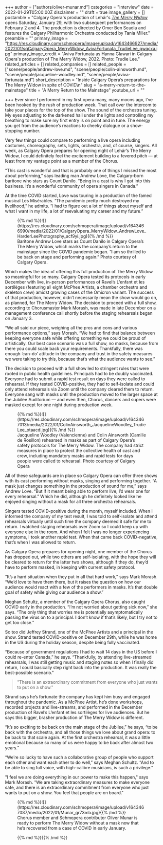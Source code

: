 +++
author = ["authors/oliver-munar.md"]
categories = "Interview"
date = 2022-01-29T05:00:00Z
disclaimer = ""
draft = true
image_gallery = []
postamble = "Calgary Opera's production of Lehár's [_The Merry Widow_](https://calgaryopera.com/21-22/merry-widow) opens Saturday, January 29, with two subsequent performances on February 2 and 4. The production is directed by Omer Ben Seadia and features the Calgary Philharmonic Orchestra conducted by Tania Miller."
preamble = ""
primary_image = "https://res.cloudinary.com/schmopera/image/upload/v1643466927/media/2022/01/sqCalgaryOpera_MerryWidow_AvivaFortunata_TrudieLee_gwqcxa.jpg"
primary_image_credit = "Aviva Fortunata as Hanna Glawari in Calgary Opera's production of The Merry Widow, 2022. Photo: Trudie Lee."
related_articles = []
related_companies = []
related_people = ["scene/people/andrew-love.md", "scene/people/colin-ainsworth.md", "scene/people/jacqueline-woodley.md", "scene/people/aviva-fortunata.md"]
short_description = "Inside Calgary Opera’s preparations for The Merry Widow in spite of COVID\n"
slug = "a-merry-return-to-the-mainstage"
title = "A Merry Return to the Mainstage"
youtube_url = ""

+++
Ever since I performed in my first opera many, many moons ago, I’ve been hooked by the rush of production week. That call over the intercom to take your places for the top of the show. The sound of the orchestra tuning. My eyes adjusting to the darkened hall under the lights and controlling my breathing to make sure my first entry is on point and in tune. The energy you get from the audience’s reactions to cheeky dialogue or a show-stopping number.

Very few things could compare to performing a live opera including costumes, choreography, sets, lights, orchestra, and, of course, singers. All week, as Calgary  Opera prepares for opening night of Lehár’s The Merry Widow, I could definitely feel the excitement building to a fevered pitch — at least from my vantage point as a member of the Chorus.

“This cast is wonderful and that is probably one of things I missed the most about performing,” says leading man Andrew Love, the Calgary-born baritone who stars as Count Danilo. “Being in a cast is why I got into this business. It’s a wonderful community of opera singers in Canada.”

At the time COVID started, Love was touring in a production of the famed musical Les Misérables. “The pandemic pretty much destroyed my livelihood,” he admits. “I had to figure out a lot of things about myself and what I want in my life, a lot of reevaluating my career and my future.”

<figure data-type="image">{{% md %}}![](https://res.cloudinary.com/schmopera/image/upload/v1643466990/media/2022/01/CalgaryOpera_MerryWidow_AndrewLove_HarderLeePhotography_acf9yi.jpg){{% /md %}}

<figcaption>Baritone Andrew Love stars as Count Danilo in Calgary Opera’s The Merry Widow, which marks the company’s return to the mainstage since the COVID pandemic began. “I am so thrilled to be back on stage and performing again.” Photo courtesy of Calgary Opera.</figcaption>  
</figure>

Which makes the idea of offering this full production of The Merry Widow so meaningful for so many. Calgary Opera tested its protocols in early December with live, in-person performances of Ravel’s L’enfant et les sortilèges (featuring all eight McPhee Artists, a chamber orchestra and skeleton crew) amidst growing cases of the Omicron variant. The success of that production, however, didn’t necessarily mean the show would go on, as planned, for The Merry Widow. The decision to proceed with a full show, according to Chorusmaster Mark Morash, was made in late December on a management conference call shortly before the staging rehearsals began on January 3.

“We all said our piece, weighing all the pros and cons and various performance options,” says Morash. “We had to find that balance between keeping everyone safe while offering something we could be proud of artistically. Our best case scenario was a full show, no masks, because from there you could scale back your requirements. Thankfully, there was enough ‘can-do’ attitude in the company and trust in the safety measures we were taking to try this, because that’s what the audience wants to see.”

The decision to proceed with a full show led to stringent rules that were rooted in public health guidelines. Principals had to be doubly vaccinated. Everyone had to submit a rapid test result on days they were called to rehearsal. If they tested COVID-positive, they had to self-isolate and could only attend rehearsals via Zoom until the company cleared them to return. Everyone sang with masks until the production moved to the larger space at the Jubilee Auditorium — and even then, Chorus, dancers and supers were masked except for one night during production week.

<figure data-type="image">{{% md %}}![](https://res.cloudinary.com/schmopera/image/upload/v1643467013/media/2022/01/ColinAinsworth_JacquelineWoodley_TrudieLee_otaacd.jpg){{% /md %}}

<figcaption>Jacqueline Woodley (Valencienne) and Colin Ainsworth (Camille de Rosillon) rehearsed in masks as part of Calgary Opera’s safety protocols for The Merry Widow. The company had strict measures in place to protect the collective health of cast and crew, including mandatory masks and rapid tests for days people were called to rehearsal. Photo courtesy of Calgary Opera</figcaption>  
</figure>

All of these safeguards are in place so Calgary Opera can offer three shows with its cast performing without masks, singing and performing together. “A mask just changes something in the production of sound for me,” says Andrew Love. “But if it meant being able to perform live, I’d wear one for every rehearsal.” Which he did, although he definitely looked like he enjoyed singing without a mask for all three orchestra rehearsals.

Singers tested COVID-positive during the month, myself included. When I informed the company of my test result, I was told to self-isolate and attend rehearsals virtually until such time the company deemed it safe for me to return. I watched staging rehearsals over Zoom so I could keep up with everyone else in the room. And when I felt I was no longer experiencing symptoms, I took another rapid test. When that came back COVID-negative, that’s when I was allowed to return.

As Calgary Opera prepares for opening night, one member of the Chorus has dropped out, while two others are self-isolating, with the hope they will be cleared to return for the latter two shows, although if they do, they’d have to perform masked, in keeping with current safety protocol.

“It’s a hard situation when they put in all that hard work,” says Mark Morash. “We’d love to have them there, but it raises the question on how our audience would react with a few of the performers in masks. It’s that double goal of safety while giving our audience a show.”

Meghan Schultz, a member of the Calgary Opera Chorus, also caught COVID early in the production. “I’m not worried about getting sick now,” she says. “The only thing that worries me is potentially asymptomatically passing the virus on to a principal. I don’t know if that’s likely, but I try not to get too close.”

So too did Jeffrey Strand, one of the McPhee Artists and a principal in the show. Strand tested COVID-positive on December 29th, while he was home in the US during the holiday season, despite being fully vaccinated.

“Because of government regulations I had to wait 14 days in the US before I could re-enter Canada,” he says. “Thankfully, by attending live-streamed rehearsals, I was still getting music and staging notes so when I finally did return, I could basically step right back into the production. It was really the best-possible scenario."

> "There is an extraordinary commitment from everyone who just wants to put on a show."

Strand says he’s fortunate the company has kept him busy and engaged throughout the pandemic. As a McPhee Artist, he’s done workshops, recorded projects and live-streams, and performed in the December production of Ravel’s L’enfant et les sortilèges for live audiences. But he says this bigger, brasher production of The Merry Widow is different.

“It’s so exciting to be back on the main stage of the Jubilee,” he says, “to be back with the orchestra, and all those things we love about grand opera: to be back to that scale again. At the first orchestra rehearsal, it was a little emotional because so many of us were happy to be back after almost two years.”

“We’re so lucky to have such a collaborative group of people who support each other and want each other to do well,” says Meghan Schultz. “And to be able to sing full voice, with high-calibre musicians, is such a privilege.”

"I feel we are doing everything in our power to make this happen," says Mark Morash. "We are taking extraordinary measures to make everyone safe, and there is an extraordinary commitment from everyone who just wants to put on a show. You feel that people are on board."

<figure data-type="image">{{% md %}}![](https://res.cloudinary.com/schmopera/image/upload/v1643467037/media/2022/01/Munar_gr73mb.jpg){{% /md %}}

<figcaption>Chorus member and Schmopera contributor Oliver Munar is ready to perform The Merry Widow without a mask now that he’s recovered from a case of COVID in early January.</figcaption>  
</figure>

<figure data-type="image">{{% md %}}{{% /md %}}

<figcaption></figcaption>  
</figure>